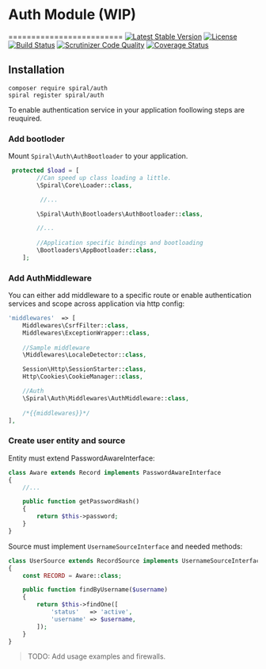 # Auth Module (WIP)
=========================
[![Latest Stable Version](https://poser.pugx.org/spiral/auth/v/stable)](https://packagist.org/packages/spiral/auth) 
[![License](https://poser.pugx.org/spiral/auth/license)](https://packagist.org/packages/spiral/auth)
[![Build Status](https://travis-ci.org/spiral-modules/auth.svg?branch=master)](https://travis-ci.org/spiral-modules/auth)
[![Scrutinizer Code Quality](https://scrutinizer-ci.com/g/spiral-modules/auth/badges/quality-score.png?b=master)](https://scrutinizer-ci.com/g/spiral-modules/auth/?branch=master)
[![Coverage Status](https://coveralls.io/repos/github/spiral-modules/auth/badge.svg?branch=master)](https://coveralls.io/github/spiral-modules/auth?branch=master)


## Installation
```
composer require spiral/auth
spiral register spiral/auth
```

To enable authentication service in your application foollowing steps are reuquired.

### Add bootloder
Mount `Spiral\Auth\AuthBootloader` to your application.

```php
 protected $load = [
        //Can speed up class loading a little.
        \Spiral\Core\Loader::class,

         //...

        \Spiral\Auth\Bootloaders\AuthBootloader::class,

        //...
        
        //Application specific bindings and bootloading
        \Bootloaders\AppBootloader::class,
    ];
```

### Add AuthMiddleware
You can either add middleware to a specific route or enable authentication services and scope across application via http config:

```php
'middlewares'  => [
    Middlewares\CsrfFilter::class,
    Middlewares\ExceptionWrapper::class,
  
    //Sample middleware
    \Middlewares\LocaleDetector::class,

    Session\Http\SessionStarter::class,
    Http\Cookies\CookieManager::class,

    //Auth
    \Spiral\Auth\Middlewares\AuthMiddleware::class,
    
    /*{{middlewares}}*/
],
```

### Create user entity and source

Entity must extend PasswordAwareInterface:

```php
class Aware extends Record implements PasswordAwareInterface
{
    //...

    public function getPasswordHash()
    {
        return $this->password;
    }
}
```

Source must implement `UsernameSourceInterface` and needed methods:

```php
class UserSource extends RecordSource implements UsernameSourceInterface
{
    const RECORD = Aware::class;

    public function findByUsername($username)
    {
        return $this->findOne([
            'status'   => 'active',
            'username' => $username,
        ]);
    }
}
```

> TODO: Add usage examples and firewalls.
